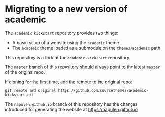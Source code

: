 # Migrating to a new version of academic

The `academic-kickstart` repository provides two things:

- A basic setup of a website using the `academic` theme
- The `academic` theme loaded as a submodule on the `themes/academic` path

This repository is a fork of the `academic-kickstart` repository.

The `master` branch of this repository should always point to the latest `master` of the original repo.

If cloning for the first time, add the remote to the original repo:
```
git remote add original https://github.com/sourcethemes/academic-kickstart.git
```

The `napulen.github.io` branch of this repository has the changes introduced for generating the website at https://napulen.github.io

